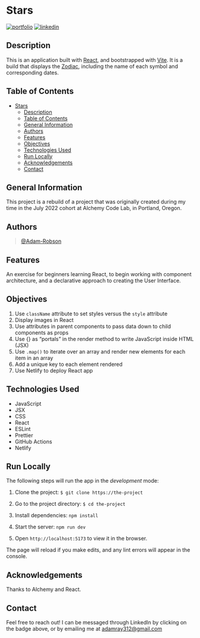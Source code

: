 # Stars

[![portfolio](https://img.shields.io/badge/my_portfolio-000?style=for-the-badge&logo=ko-fi&logoColor=white)](https://adamrobson.vercel.app/)
[![linkedin](https://img.shields.io/badge/linkedin-0A66C2?style=for-the-badge&logo=linkedin&logoColor=white)](https://www.linkedin.com/in/adamrayrobson)

## Description

This is an application built with [React](https://react.dev/), and bootstrapped with
[Vite](https://vitejs.dev/). It is a build that displays the
[Zodiac](https://en.wikipedia.org/wiki/Zodiac), including the name of each symbol
and corresponding dates.

## Table of Contents

- [Stars](#stars)
  - [Description](#description)
  - [Table of Contents](#table-of-contents)
  - [General Information](#general-information)
  - [Authors](#authors)
  - [Features](#features)
  - [Objectives](#objectives)
  - [Technologies Used](#technologies-used)
  - [Run Locally](#run-locally)
  - [Acknowledgements](#acknowledgements)
  - [Contact](#contact)

## General Information

This project is a rebuild of a project that was originally
created during my time in the July 2022 cohort
at Alchemy Code Lab, in Portland, Oregon.

## Authors

> [@Adam-Robson](https://www.github.com/Adam-Robson)

## Features

An exercise for beginners learning React, to begin working with component architecture,
and a declarative approach to creating the User Interface.

## Objectives

1. Use `className` attribute to set styles versus the `style` attribute
2. Display images in React
3. Use attributes in parent components to pass data down to child components as props
4. Use {} as “portals” in the render method to write JavaScript inside HTML (JSX)
5. Use `.map()` to iterate over an array and render new elements for each item in an array
6. Add a unique key to each element rendered
7. Use Netlify to deploy React app

## Technologies Used

- JavaScript
- JSX
- CSS
- React
- ESLint
- Prettier
- GitHub Actions
- Netlify

## Run Locally

The following steps will run the app in the _development_ mode:

1. Clone the project: `$ git clone https://the-project`

2. Go to the project directory: `$ cd the-project`

3. Install dependencies: `npm install`

4. Start the server: `npm run dev`

5. Open `http://localhost:5173` to view it in the browser.

The page will reload if you make edits,
and any lint errors will appear in the console.

## Acknowledgements

Thanks to Alchemy and React.

## Contact

Feel free to reach out! I can be messaged through LinkedIn by
clicking on the badge above, or by emailing me at adamray312@gmail.com
